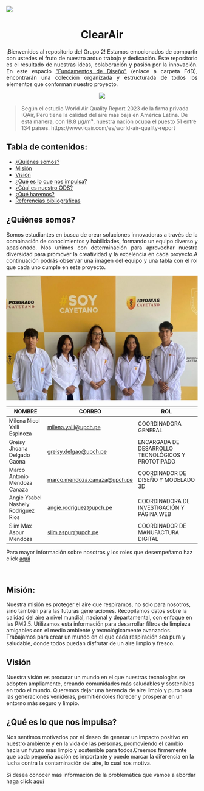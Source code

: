 <p align="left">
  <img src="https://upchvirtual.edu.pe/ued/images/logo-upch.png" width="150">
  <h1 align="center">ClearAir</h1>
</p>

<p align="justify">
  ¡Bienvenidos al repositorio del Grupo 2! Estamos emocionados de compartir con ustedes el fruto de nuestro arduo trabajo y dedicación. Este repositorio es el resultado de nuestras ideas, colaboración y pasión por la innovación. En este espacio <a href="FdD/README.md">"Fundamentos de Diseño"</a> (enlace a carpeta FdD), encontrarán una colección organizada y estructurada de todos los elementos que conforman nuestro proyecto.
</p>
<p align="center">
  <img src="https://aap.org.pe/wp-content/uploads/2022/03/aire-1140x763.jpeg" width="750" style="margin: auto;">
</p>
<blockquote>
  <p>Según el estudio World Air Quality Report 2023 de la firma privada IQAir, Perú tiene la calidad del aire más baja en América Latina. De esta manera, con 18.8 μg/m³, nuestra nación ocupa el puesto 51 entre 134 países. https://www.iqair.com/es/world-air-quality-report</p>
</blockquote>

<h2>Tabla de contenidos:</h2>
<ul>
<li><a href="#somos">¿Quiénes somos?</a></li>
<li><a href="#Mision">Misión</a></li>
<li><a href="#Vision">Visión</a></li>
<li><a href="#impulsa">¿Qué es lo que nos impulsa?</a></li>
<li><a href="#ODS">¿Cúal es nuestro ODS?</a></li>
<li><a href="#haremos">¿Qué haremos?</a></li>
<li><a href="#Referencias">Referencias bibliográficas</a></li>
</ul>
<h2 id="somos">¿Quiénes somos?</h2>
<p align="justify">
Somos estudiantes en busca de crear soluciones innovadoras a través de la combinación de conocimientos y habilidades, formando un equipo diverso y apasionado. Nos unimos con determinación para aprovechar nuestra diversidad para promover la creatividad y la excelencia en cada proyecto.A continuación podrás observar una imagen del equipo y una tabla con el rol que cada uno cumple en este proyecto.
</p>

<p align="center">
  <img src="https://github.com/GreisyJhoana05/Grupo2-FdD/blob/main/FdD/Imagenes/Imagen%20grupal.jpeg?raw=true" width="600" style="margin: auto;">
</p>


<table>
    <thead>
        <tr>
            <th>NOMBRE</th>
            <th>CORREO</th>
            <th>ROL</th>
        </tr>
    </thead>
    <tbody>
        <tr>
            <td>Milena Nicol Yalli Espinoza</td>
            <td><a href="mailto:milena.yalli@upch.pe?subject=Asunto del correo&body=Cuerpo del mensaje">milena.yalli@upch.pe</td>
            <td>COORDINADORA GENERAL</td>
        </tr>
        <tr>
            <td>Greisy Jhoana Delgado Gaona</td>
            <td><a href="mailto:greisy.delgao@upch.pe?subject=Asunto del correo&body=Cuerpo del mensaje">greisy.delgao@upch.pe</a></td>
            <td>ENCARGADA DE DESARROLLO TECNOLÓGICOS Y PROTOTIPADO</td>
        </tr>
        <tr>
            <td>Marco Antonio Mendoza Canaza</td>
            <td><a href="mailto:marco.mendoza.canaza@upch.pe?subject=Asunto del correo&body=Cuerpo del mensaje">marco.mendoza.canaza@upch.pe</a></td>
            <td>COORDINADOR DE DISEÑO Y MODELADO 3D</td>
        </tr>
        <tr>
            <td>Angie Ysabel Nashely Rodriguez Rios</td>
            <td><a href="mailto:angie.rodriguez@upch.pe?subject=Asunto del correo&body=Cuerpo del mensaje">angie.rodriguez@upch.pe</a></td>
            <td>COORDINADORA DE INVESTIGACIÓN Y PÁGINA WEB</td>
        </tr>
        <tr>
            <td>Slim Max Aspur Mendoza</td>
            <td><a href="mailto:slim.aspur@upch.pe?subject=Asunto del correo&body=Cuerpo del mensaje">slim.aspur@upch.pe</a></td>
            <td>COORDINADOR DE MANUFACTURA DIGITAL</td>
        </tr>
    </tbody>
</table>

<p>Para mayor información sobre nosotros y los roles que desempeñamo haz click <a href="FdD/Entregable/01_Sobre_Nosotros.md">aqui</a></p>
<br>

<h2 id="Mision">Misión:</h2>

Nuestra misión es proteger el aire que respiramos, no solo para nosotros, sino también para las futuras generaciones. Recopilamos datos sobre la calidad del aire a nivel mundial, nacional y departamental, con enfoque en las PM2.5. Utilizamos esta información para desarrollar filtros de limpieza amigables con el medio ambiente y tecnológicamente avanzados. Trabajamos para crear un mundo en el que cada respiración sea pura y saludable, donde todos puedan disfrutar de un aire limpio y fresco.

<h2 id="vision">Visión</h2>

Nuestra visión es procurar un mundo en el que nuestras tecnologías se adopten ampliamente, creando comunidades más saludables y sostenibles en todo el mundo. Queremos dejar una herencia de aire limpio y puro para las generaciones venideras, permitiéndoles florecer y prosperar en un entorno más seguro y limpio.

<h2 id="impulsa">¿Qué es lo que nos impulsa?</h2>

<p>Nos sentimos motivados por el deseo de generar un impacto positivo en nuestro ambiente y en la vida de las personas, promoviendo el cambio hacia un futuro más limpio y sostenible para todos.Creemos firmemente que cada pequeña acción es importante y puede marcar la diferencia en la lucha contra la contaminación del aire, lo cual nos motiva. 
</p>
<p>Si desea conocer más información de la problemática que vamos a abordar haga click <a href="/FdD/Entregable/02_Definición_del_problema.md">aqui</p>

